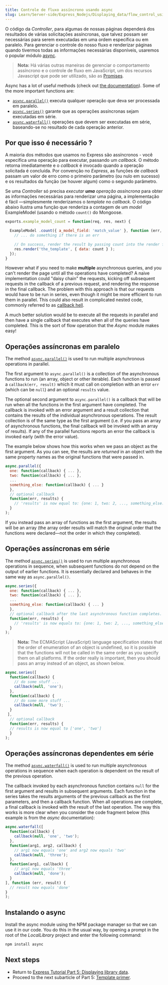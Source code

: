 ```yaml
---
title: Controle de fluxo assíncrono usando async
slug: Learn/Server-side/Express_Nodejs/Displaying_data/flow_control_using_async
---
```


O código da _Controller_, para algumas de nossas páginas dependerá dos resultados de várias solicitações assíncronas, que talvez possam ser necessárias para serem executadas em uma ordem específica ou em paralelo. Para gerenciar o controle do nosso fluxo e renderizar páginas quando tivermos todas as informações necessárias disponíveis, usaremos o popular módulo [async](https://www.npmjs.com/package/async).

> **Nota:** Há várias outras maneiras de gerenciar o comportamento assíncrono e o controle de fluxo em JavaScript, um dos recursos Javascript que pode ser utilizado, são as [Promises](/pt-BR/docs/Mozilla/Add-ons/Techniques/Promises).

Async has a lot of useful methods (check out [the documentation](http://caolan.github.io/async/docs.html)). Some of the more important functions are:

- [`async.parallel()`](http://caolan.github.io/async/docs.html#parallel) executa qualquer operação que deva ser processada em paralelo.
- [`async.series()`](http://caolan.github.io/async/docs.html#series) garante que as operações assíncronas sejam executadas em série.
- [`async.waterfall()`](http://caolan.github.io/async/docs.html#waterfall) operações que devem ser executadas em série, baseando-se no resultado de cada operação anterior.

## Por que isso é necessário ?

A maioria dos métodos que usamos no Express são assíncronos - você especifica uma operação para executar, passando um _callback_. O método retorna imediatamente e o _callback_ é invocado quando a operação solicitada é concluída. Por convenção no _Express_, as funções de _callback_ passam um valor de erro como o primeiro parâmetro (ou nulo em sucesso) e os resultados da função (se houver algum) como o segundo parâmetro.

Se uma _Controller_ só precisa _executar_ _**uma** operação assíncrona_ para obter as informações necessárias para renderizar uma página, a implementação é fácil —simplesmente renderizamos o _template_ no _callback_. O código abaixo ilustra uma função que renderiza a contagem de um _model_ ExampleModel (usando o método `count()` do Mongoose.

```js
exports.example_model_count = function(req, res, next) {

  ExampleModel .count({ a_model_field: 'match_value' }, function (err, count) {
    // ... do something if there is an err

    // On success, render the result by passing count into the render function (here, as the variable 'data').
    res.render('the_template', { data: count } );
  });
}
```

However what if you need to make **multiple** asynchronous queries, and you can't render the page until all the operations have completed? A naive implementation could "daisy chain" the requests, kicking off subsequent requests in the callback of a previous request, and rendering the response in the final callback. The problem with this approach is that our requests would have to be run in series, even though it might be more efficient to run them in parallel. This could also result in complicated nested code, commonly referred to as [callback hell](http://callbackhell.com/).

A much better solution would be to execute all the requests in parallel and then have a single callback that executes when all of the queries have completed. This is the sort of flow operation that the _Async_ module makes easy!

## Operações assíncronas em paralelo

The method [`async.parallel()`](http://caolan.github.io/async/docs.html#parallel) is used to run multiple asynchronous operations in parallel.

The first argument to `async.parallel()` is a collection of the asynchronous functions to run (an array, object or other iterable). Each function is passed a `callback(err, result)` which it must call on completion with an error `err` (which can be `null`) and an optional `results` value.

The optional second argument to `async.parallel()` is a callback that will be run when all the functions in the first argument have completed. The callback is invoked with an error argument and a result collection that contains the results of the individual asynchronous operations. The result collection is of the same type as the first argument (i.e. if you pass an array of asynchronous functions, the final callback will be invoked with an array of results). If any of the parallel functions reports an error the callback is invoked early (with the error value).

The example below shows how this works when we pass an object as the first argument. As you can see, the results are _returned_ in an object with the same property names as the original functions that were passed in.

```js
async.parallel({
  one: function(callback) { ... },
  two: function(callback) { ... },
  ...
  something_else: function(callback) { ... }
  },
  // optional callback
  function(err, results) {
    // 'results' is now equal to: {one: 1, two: 2, ..., something_else: some_value}
  }
);
```

If you instead pass an array of functions as the first argument, the results will be an array (the array order results will match the original order that the functions were declared—not the order in which they completed).

## Operações assíncronas em série

The method [`async.series()`](http://caolan.github.io/async/docs.html#series) is used to run multiple asynchronous operations in sequence, when subsequent functions do not depend on the output of earlier functions. It is essentially declared and behaves in the same way as `async.parallel()`.

```js
async.series({
  one: function(callback) { ... },
  two: function(callback) { ... },
  ...
  something_else: function(callback) { ... }
  },
  // optional callback after the last asynchronous function completes.
  function(err, results) {
    // 'results' is now equals to: {one: 1, two: 2, ..., something_else: some_value}
  }
);
```

> **Nota:** The ECMAScript (JavaScript) language specification states that the order of enumeration of an object is undefined, so it is possible that the functions will not be called in the same order as you specify them on all platforms. If the order really is important, then you should pass an array instead of an object, as shown below.

```js
async.series([
  function(callback) {
    // do some stuff ...
    callback(null, 'one');
  },
  function(callback) {
    // do some more stuff ...
    callback(null, 'two');
  }
 ],
  // optional callback
  function(err, results) {
  // results is now equal to ['one', 'two']
  }
);
```

## Operações assíncronas dependentes em série

The method [`async.waterfall()`](http://caolan.github.io/async/docs.html#waterfall) is used to run multiple asynchronous operations in sequence when each operation is dependent on the result of the previous operation.

The callback invoked by each asynchronous function contains `null` for the first argument and results in subsequent arguments. Each function in the series takes the results arguments of the previous callback as the first parameters, and then a callback function. When all operations are complete, a final callback is invoked with the result of the last operation. The way this works is more clear when you consider the code fragment below (this example is from the _async_ documentation):

```js
async.waterfall([
  function(callback) {
    callback(null, 'one', 'two');
  },
  function(arg1, arg2, callback) {
    // arg1 now equals 'one' and arg2 now equals 'two'
    callback(null, 'three');
  },
  function(arg1, callback) {
    // arg1 now equals 'three'
    callback(null, 'done');
  }
], function (err, result) {
  // result now equals 'done'
}
);
```

## Instalando o async

Install the async module using the NPM package manager so that we can use it in our code. You do this in the usual way, by opening a prompt in the root of the _LocalLibrary_ project and enter the following command:

```bash
npm install async
```

## Next steps

- Return to [Express Tutorial Part 5: Displaying library data](/pt-BR/docs/Learn/Server-side/Express_Nodejs/Displaying_data).
- Proceed to the next subarticle of Part 5: [Template primer](/pt-BR/docs/Learn/Server-side/Express_Nodejs/Displaying_data/Template_primer).
